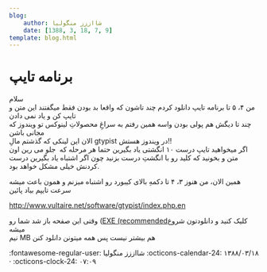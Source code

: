 ```yaml
---
blog:
    author: شااززز منگولیا
    date: [1388, 3, 18, 7, 9]
template: blog.html
---
```

# برنامه تایپ

<div class="cnt">
<p>سلام<br/>من ۴، ۵ تا برنامه تایپ دانلود کردم چند تاشون که واقعا بد بودن فقط میگفتند این متن و تایپ کن و یاد نمی دادن<br/>چند تا دیگش هم پولى بودن واسه همین رفتم به سراغِ محصولاتِ لینوکس تو ویندوز که مجانى باشن<br/>الان این لینکى که گذشتم مالِ gtypist در ویندوز هستش!!<br/>اگر میخواهید تایپ درست ۱۰ انگشتی یاد بگیرین حتما هر مرحله که  جلو می رین اون متن و بخونید که کلید رو با انگشتِ درست بزنید چون اگر
اشتباه یاد بگیرین درست کردنش خیلى مشکل خواهد بود.</p>
<p>همین الان، من هنوز ۳، ۴ تا دکمهِ
بالاى کیبورد رو اشتباه میزنم و همون باعث میشه سرعت تایپم بیاد پائین</p>
<p><a href="http://www.vultaire.net/software/gtypist/index.php.en">http://www.vultaire.net/software/gtypist/index.php.en</a></p>
<p>وقتى این صفحه باز شد شما رو (<a href="http://www.vultaire.net/software/gtypist/files/gtypist-win32.exe">EXE (recommended</a>کلیک کنید و دانلودتون شروع میشه<br/>نیم MB هم بیشتر نیست پس همه میتونن دانلود کنن</p>
</div>

<div class="blog-info" markdown>
<span class="blog-author">
:fontawesome-regular-user: شااززز منگولیا
</span>
<span class="blog-date">
:octicons-calendar-24: ۱۳۸۸/۰۳/۱۸ · :octicons-clock-24: ۰۷:۰۹
</span>
</div>

